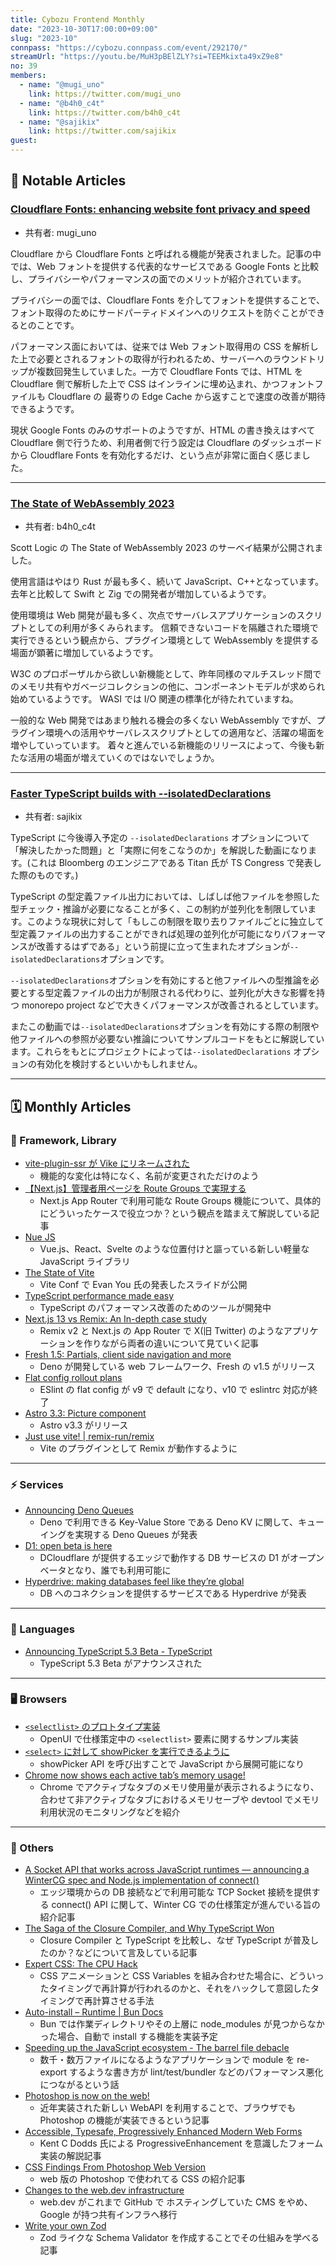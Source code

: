 ```yaml
---
title: Cybozu Frontend Monthly
date: "2023-10-30T17:00:00+09:00"
slug: "2023-10"
connpass: "https://cybozu.connpass.com/event/292170/"
streamUrl: "https://youtu.be/MuH3pBElZLY?si=TEEMkixta49xZ9e8"
no: 39
members:
  - name: "@mugi_uno"
    link: https://twitter.com/mugi_uno
  - name: "@b4h0_c4t"
    link: https://twitter.com/b4h0_c4t
  - name: "@sajikix"
    link: https://twitter.com/sajikix
guest:
---
```


## 👀 Notable Articles

### [Cloudflare Fonts: enhancing website font privacy and speed](https://blog.cloudflare.com/cloudflare-fonts-enhancing-website-privacy-speed/)

- 共有者: mugi_uno

Cloudflare から Cloudflare Fonts と呼ばれる機能が発表されました。記事の中では、Web フォントを提供する代表的なサービスである Google Fonts と比較し、プライバシーやパフォーマンスの面でのメリットが紹介されています。

プライバシーの面では、Cloudflare Fonts を介してフォントを提供することで、フォント取得のためにサードパーティドメインへのリクエストを防ぐことができるとのことです。

パフォーマンス面においては、従来では Web フォント取得用の CSS を解析した上で必要とされるフォントの取得が行われるため、サーバーへのラウンドトリップが複数回発生していました。一方で Cloudflare Fonts では、HTML を Cloudflare 側で解析した上で CSS はインラインに埋め込まれ、かつフォントファイルも Cloudflare の 最寄りの Edge Cache から返すことで速度の改善が期待できるようです。

現状 Google Fonts のみのサポートのようですが、HTML の書き換えはすべて Cloudflare 側で行うため、利用者側で行う設定は Cloudflare のダッシュボードから Cloudflare Fonts を有効化するだけ、という点が非常に面白く感じました。

---

### [The State of WebAssembly 2023](https://blog.scottlogic.com/2023/10/18/the-state-of-webassembly-2023.html)

- 共有者: b4h0_c4t

Scott Logic の The State of WebAssembly 2023 のサーベイ結果が公開されました。

使用言語はやはり Rust が最も多く、続いて JavaScript、C++となっています。
去年と比較して Swift と Zig での開発者が増加しているようです。

使用環境は Web 開発が最も多く、次点でサーバレスアプリケーションのスクリプトとしての利用が多くみられます。
信頼できないコードを隔離された環境で実行できるという観点から、プラグイン環境として WebAssembly を提供する場面が顕著に増加しているようです。

W3C のプロポーザルから欲しい新機能として、昨年同様のマルチスレッド間でのメモリ共有やガベージコレクションの他に、コンポーネントモデルが求められ始めているようです。
WASI では I/O 関連の標準化が待たれていますね。

一般的な Web 開発ではあまり触れる機会の多くない WebAssembly ですが、プラグイン環境への活用やサーバレススクリプトとしての適用など、活躍の場面を増やしていっています。
着々と進んでいる新機能のリリースによって、今後も新たな活用の場面が増えていくのではないでしょうか。

---

### [Faster TypeScript builds with --isolatedDeclarations](https://portal.gitnation.org/contents/faster-typescript-builds-with-isolateddeclarations)

- 共有者: sajikix

TypeScript に今後導入予定の `--isolatedDeclarations` オプションについて「解決したかった問題」と「実際に何をこなうのか」を解説した動画になります。(これは Bloomberg のエンジニアである Titan 氏が TS Congress で発表した際のものです。)

TypeScript の型定義ファイル出力においては、しばしば他ファイルを参照した型チェック・推論が必要になることが多く、この制約が並列化を制限しています。このような現状に対して「もしこの制限を取り去りファイルごとに独立して型定義ファイルの出力することができれば処理の並列化が可能になりパフォーマンスが改善するはずである」という前提に立って生まれたオプションが`--isolatedDeclarations`オプションです。

`--isolatedDeclarations`オプションを有効にすると他ファイルへの型推論を必要とする型定義ファイルの出力が制限される代わりに、並列化が大きな影響を持つ monorepo project などで大きくパフォーマンスが改善されるとしています。

またこの動画では`--isolatedDeclarations`オプションを有効にする際の制限や他ファイルへの参照が必要ない推論についてサンプルコードをもとに解説しています。これらをもとにプロジェクトによっては`--isolatedDeclarations` オプションの有効化を検討するといいかもしれません。

---

## 🗓 Monthly Articles

### 📖 Framework, Library

- [vite-plugin-ssr が Vike にリネームされた](https://vike.dev/)
  - 機能的な変化は特になく、名前が変更されただけのよう
- [【Next.js】管理者用ページを Route Groups で実現する](https://zenn.dev/chot/articles/next-layout-for-admin-page)
  - Next.js App Router で利用可能な Route Groups 機能について、具体的にどういったケースで役立つか？という観点を踏まえて解説している記事
- [Nue JS](https://github.com/nuejs/nuejs)
  - Vue.js、React、Svelte のような位置付けと謳っている新しい軽量な JavaScript ライブラリ
- [The State of Vite](https://docs.google.com/presentation/d/1oZnjsPBnb3OB2HxU88vYkZLa54GV-xNKrF8XkOIqLAU/mobilepresent?slide=id.p)
  - Vite Conf で Evan You 氏の発表したスライドが公開
- [TypeScript performance made easy](https://tsperf.dev/)
  - TypeScript のパフォーマンス改善のためのツールが開発中
- [Next.js 13 vs Remix: An In-depth case study](https://prateeksurana.me/blog/nextjs-13-vs-remix-an-in-depth-case-study/)
  - Remix v2 と Next.js の App Router で X(旧 Twitter) のようなアプリケーションを作りながら両者の違いについて見ていく記事
- [Fresh 1.5: Partials, client side navigation and more](https://deno.com/blog/fresh-1.5)
  - Deno が開発している web フレームワーク、Fresh の v1.5 がリリース
- [Flat config rollout plans](https://eslint.org/blog/2023/10/flat-config-rollout-plans/)
  - ESlint の flat config が v9 で default になり、v10 で eslintrc 対応が終了
- [Astro 3.3: Picture component](https://astro.build/blog/astro-330/)
  - Astro v3.3 がリリース
- [Just use vite! | remix-run/remix](https://github.com/remix-run/remix/discussions/7632)
  - Vite のプラグインとして Remix が動作するように

---

### ⚡️ Services

- [Announcing Deno Queues](https://deno.com/blog/queues)
  - Deno で利用できる Key-Value Store である Deno KV に関して、キューイングを実現する Deno Queues が発表
- [D1: open beta is here](https://blog.cloudflare.com/d1-open-beta-is-here/)
  - DCloudflare が提供するエッジで動作する DB サービスの D1 がオープンベータとなり、誰でも利用可能に
- [Hyperdrive: making databases feel like they’re global](https://blog.cloudflare.com/hyperdrive-making-regional-databases-feel-distributed/)
  - DB へのコネクションを提供するサービスである Hyperdrive が発表

---

### 💬 Languages

- [Announcing TypeScript 5.3 Beta - TypeScript](https://devblogs.microsoft.com/typescript/announcing-typescript-5-3-beta/)
  - TypeScript 5.3 Beta がアナウンスされた

---

### 🖥 Browsers

- [`<selectlist>` のプロトタイプ実装](https://x.com/Una/status/1706777335762997283?s=20)
  - OpenUI で仕様策定中の `<selectlist>` 要素に関するサンプル実装
- [`<select>` に対して showPicker を実行できるように](https://groups.google.com/a/chromium.org/g/blink-dev/c/qew_ILTXWSY)
  - showPicker API を呼び出すことで JavaScript から展開可能になり
- [Chrome now shows each active tab’s memory usage!](https://medium.com/@addyosmani/chrome-now-shows-each-active-tabs-memory-usage-4f74876538e6)
  - Chrome でアクティブなタブのメモリ使用量が表示されるようになり、合わせて非アクティブなタブにおけるメモリセーブや devtool でメモリ利用状況のモニタリングなどを紹介

---

### 🦆 Others

- [A Socket API that works across JavaScript runtimes — announcing a WinterCG spec and Node.js implementation of connect()](https://blog.cloudflare.com/socket-api-works-javascript-runtimes-wintercg-polyfill-connect/)
  - エッジ環境からの DB 接続などで利用可能な TCP Socket 接続を提供する connect() API に関して、Winter CG での仕様策定が進んでいる旨の紹介記事
- [The Saga of the Closure Compiler, and Why TypeScript Won](https://effectivetypescript.com/2023/09/27/closure-compiler/)
  - Closure Compiler と TypeScript を比較し、なぜ TypeScript が普及したのか？などについて言及している記事
- [Expert CSS: The CPU Hack](https://dev.to/janeori/expert-css-the-cpu-hack-4ddj)
  - CSS アニメーションと CSS Variables を組み合わせた場合に、どういったタイミングで再計算が行われるのかと、それをハックして意図したタイミングで再計算させる手法
- [Auto-install – Runtime | Bun Docs](https://bun.sh/docs/runtime/autoimport)
  - Bun では作業ディレクトリやその上層に node_modules が見つからなかった場合、自動で install する機能を実装予定
- [Speeding up the JavaScript ecosystem - The barrel file debacle](https://marvinh.dev/blog/speeding-up-javascript-ecosystem-part-7/)
  - 数千・数万ファイルになるようなアプリケーションで module を re-export するような書き方が lint/test/bundler などのパフォーマンス悪化につながるという話
- [Photoshop is now on the web!](https://medium.com/@addyosmani/photoshop-is-now-on-the-web-38d70954365a)
  - 近年実装された新しい WebAPI を利用することで、ブラウザでも Photoshop の機能が実装できるという記事
- [Accessible, Typesafe, Progressively Enhanced Modern Web Forms](https://www.epicweb.dev/accessible-typesafe-progressively-enhanced-modern-web-forms)
  - Kent C Dodds 氏による ProgressiveEnhancement を意識したフォーム実装の解説記事
- [CSS Findings From Photoshop Web Version](https://ishadeed.com/article/photoshop-web-css/)
  - web 版の Photoshop で使われてる CSS の紹介記事
- [Changes to the web.dev infrastructure](https://web.dev/blog/webdev-migration?hl=en)
  - web.dev がこれまで GitHub で ホスティングしていた CMS をやめ、Google が持つ共有インフラへ移行
- [Write your own Zod](https://zackoverflow.dev/writing/write-your-own-zod/)
  - Zod ライクな Schema Validator を作成することでその仕組みを学べる記事
